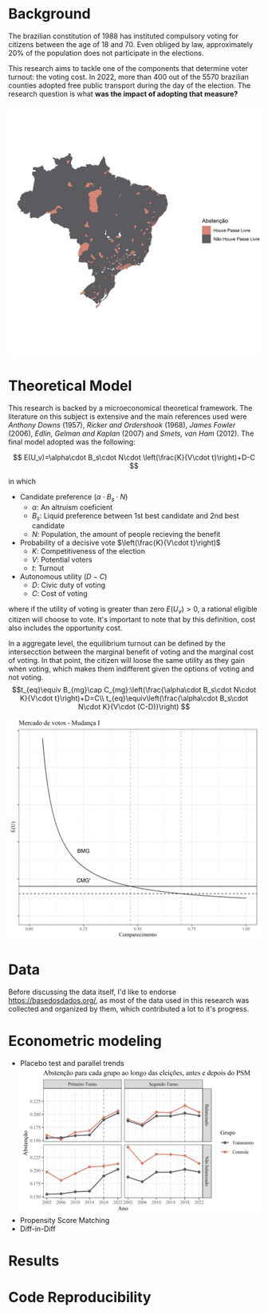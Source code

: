 # Background
The brazilian constitution of 1988 has instituted compulsory voting for citizens between the age of 18 and 70. Even obliged by law, approximately 20% of the population does not participate in the elections. 

This research aims to tackle one of the components that determine voter turnout: the voting cost. In 2022, more than 400 out of the 5570 brazilian counties adopted free public transport during the day of the election. The research question is what **was the impact of adopting that measure?**

![Screenshot](output/map_tratamento.png)

# Theoretical Model
This research is backed by a microeconomical theoretical framework. The literature on this subject is extensive and the main references used were *Anthony Downs* (1957), *Ricker and Ordershook* (1968), *James Fowler* (2006), *Edlin, Gelman and Kaplan* (2007) and *Smets, van Ham* (2012). The final model adopted was the following:

$$ E(U_v)=\alpha\cdot B_s\cdot N\cdot \left(\frac{K}{V\cdot t}\right)+D-C $$ 

in which

- Candidate preference $(\alpha\cdot B_s\cdot N)$
    - $\alpha:$ An altruism coeficient
    - $B_s:$ Liquid preference between 1st best candidate and 2nd best candidate
    - $N:$ Population, the amount of people recieving the benefit
- Probability of a decisive vote $\left(\frac{K}{V\cdot t}\right)$
    - $K:$ Competitiveness of the election
    - $V:$ Potential voters 
    - $t:$ Turnout
- Autonomous utility $(D-C)$
    - $D:$ Civic duty of voting
    - $C:$ Cost of voting

where if the utility of voting is greater than zero $E(U_v) > 0$, a rational eligible citizen will choose to vote. It's important to note that by this definition, cost also includes the opportunity cost.

In a aggregate level, the equilibrium turnout can be defined by the intersecction between the marginal benefit of voting and the marginal cost of voting. In that point, the citizen will loose the same utility as they gain when voting, which makes them indifferent given the options of voting and not voting.
$$t_{eq}\equiv B_{mg}\cap C_{mg}:\left(\frac{\alpha\cdot B_s\cdot N\cdot K}{V\cdot t}\right)+D=C\\
t_{eq}\equiv\left(\frac{\alpha\cdot B_s\cdot N\cdot K}{V\cdot (C-D)}\right) $$

![Screenshot](output/mercado_votos_I.png)

# Data
Before discussing the data itself, I'd like to endorse https://basedosdados.org/, as most of the data used in this research was collected and organized by them, which contributed a lot to it's progress. 

# Econometric modeling
- Placebo test and parallel trends
![Screenshot](output/tendencias.png)
- Propensity Score Matching
- Diff-in-Diff

# Results

# Code Reproducibility 

